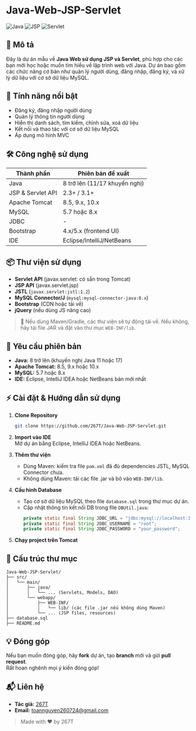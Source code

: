 # Java-Web-JSP-Servlet

![Java](https://img.shields.io/badge/Java-ED8B00?style=for-the-badge&logo=java&logoColor=white)
![JSP](https://img.shields.io/badge/JSP-007396?style=for-the-badge&logo=java&logoColor=white)
![Servlet](https://img.shields.io/badge/Servlet-6DB33F?style=for-the-badge&logo=apachetomcat&logoColor=white)

## 📝 Mô tả

Đây là dự án mẫu về **Java Web sử dụng JSP và Servlet**, phù hợp cho các bạn mới học hoặc muốn tìm hiểu về lập trình web với Java. Dự án bao gồm các chức năng cơ bản như quản lý người dùng, đăng nhập, đăng ký, và xử lý dữ liệu với cơ sở dữ liệu MySQL.

## 🚀 Tính năng nổi bật

- Đăng ký, đăng nhập người dùng
- Quản lý thông tin người dùng
- Hiển thị danh sách, tìm kiếm, chỉnh sửa, xoá dữ liệu
- Kết nối và thao tác với cơ sở dữ liệu MySQL
- Áp dụng mô hình MVC

## 🛠️ Công nghệ sử dụng

| Thành phần        | Phiên bản đề xuất      |
|-------------------|-----------------------|
| Java              | 8 trở lên (11/17 khuyến nghị) |
| JSP & Servlet API | 2.3+ / 3.1+           |
| Apache Tomcat     | 8.5, 9.x, 10.x        |
| MySQL             | 5.7 hoặc 8.x          |
| JDBC              | -                     |
| Bootstrap         | 4.x/5.x (frontend UI) |
| IDE               | Eclipse/IntelliJ/NetBeans |

## 📦 Thư viện sử dụng

- **Servlet API** (javax.servlet: có sẵn trong Tomcat)
- **JSP API** (javax.servlet.jsp)
- **JSTL** (`javax.servlet:jstl:1.2`)
- **MySQL Connector/J** (`mysql:mysql-connector-java:8.x`)
- **Bootstrap** (CDN hoặc tải về)
- **jQuery** (nếu dùng JS nâng cao)

> 🎯 Nếu dùng Maven/Gradle, các thư viện sẽ tự động tải về. Nếu không, hãy tải file JAR và đặt vào thư mục `WEB-INF/lib`.

## 🧩 Yêu cầu phiên bản

- **Java:** 8 trở lên (khuyến nghị Java 11 hoặc 17)
- **Apache Tomcat:** 8.5, 9.x hoặc 10.x
- **MySQL:** 5.7 hoặc 8.x
- **IDE:** Eclipse, IntelliJ IDEA hoặc NetBeans bản mới nhất

## ⚡ Cài đặt & Hướng dẫn sử dụng

1. **Clone Repository**
   ```bash
   git clone https://github.com/267T/Java-Web-JSP-Servlet.git
   ```

2. **Import vào IDE**  
   Mở dự án bằng Eclipse, IntelliJ IDEA hoặc NetBeans.

3. **Thêm thư viện**  
   - Dùng Maven: kiểm tra file `pom.xml` đã đủ dependencies JSTL, MySQL Connector chưa.
   - Không dùng Maven: tải các file .jar và bỏ vào `WEB-INF/lib`.

4. **Cấu hình Database**  
   - Tạo cơ sở dữ liệu MySQL theo file `database.sql` trong thư mục dự án.
   - Cập nhật thông tin kết nối DB trong file `DBUtil.java`:
     ```java
     private static final String JDBC_URL = "jdbc:mysql://localhost:3306/ten_database";
     private static final String JDBC_USERNAME = "root";
     private static final String JDBC_PASSWORD = "your_password";
     ```

5. **Chạy project trên Tomcat**

## 📁 Cấu trúc thư mục

```
Java-Web-JSP-Servlet/
├── src/
│   └── main/
│       ├── java/
│       │   └── ... (Servlets, Models, DAO)
│       └── webapp/
│           ├── WEB-INF/
│           │   └── lib/ (các file .jar nếu không dùng Maven)
│           └── ... (JSP files, resources)
├── database.sql
├── README.md
```

## 💡 Đóng góp

Nếu bạn muốn đóng góp, hãy **fork** dự án, tạo **branch** mới và gửi **pull request**.  
Rất hoan nghênh mọi ý kiến đóng góp!

## 📬 Liên hệ

- **Tác giả:** [267T](https://github.com/267T)
- **Email:** toannguyen260724@gmail.com


> Made with ❤️ by 267T
